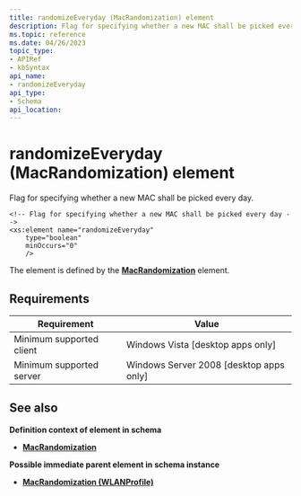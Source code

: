 ```yaml
---
title: randomizeEveryday (MacRandomization) element
description: Flag for specifying whether a new MAC shall be picked every day.
ms.topic: reference
ms.date: 04/26/2023
topic_type: 
- APIRef
- kbSyntax
api_name: 
- randomizeEveryday
api_type: 
- Schema
api_location: 
---
```


# randomizeEveryday (MacRandomization) element

Flag for specifying whether a new MAC shall be picked every day.

``` syntax
<!-- Flag for specifying whether a new MAC shall be picked every day -->
<xs:element name="randomizeEveryday"
    type="boolean"
    minOccurs="0"
    />
```

The element is defined by the [**MacRandomization**](wlan-profileschema-macrandomization-wlanprofile-element.md) element.

## Requirements

| Requirement | Value |
|-|-|
| Minimum supported client | Windows Vista \[desktop apps only\] |
| Minimum supported server | Windows Server 2008 \[desktop apps only\] |

## See also

**Definition context of element in schema**

* [**MacRandomization**](wlan-profileschema-macrandomization-wlanprofile-element.md)

**Possible immediate parent element in schema instance**

* [**MacRandomization (WLANProfile)**](wlan-profileschema-macrandomization-wlanprofile-element.md)

